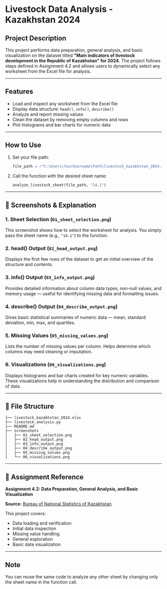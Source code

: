 # Livestock Data Analysis - Kazakhstan 2024

##  Project Description
This project performs data preparation, general analysis, and basic visualization on the dataset titled **"Main indicators of livestock development in the Republic of Kazakhstan" for 2024**. The project follows steps defined in Assignment 4.2 and allows users to dynamically select any worksheet from the Excel file for analysis.

---

##  Features
- Load and inspect any worksheet from the Excel file
- Display data structure: `head()`, `info()`, `describe()`
- Analyze and report missing values
- Clean the dataset by removing empty columns and rows
- Plot histograms and bar charts for numeric data

---

##  How to Use
1. Set your file path:
   ```python
   file_path = r"C:\Users\YourUsername\Path\livestock_kazakhstan_2024.xlsx"
   ```
2. Call the function with the desired sheet name:
   ```python
   analyze_livestock_sheet(file_path, "14.1")
   ```
   
---

## 📸 Screenshots & Explanation

### 1. Sheet Selection (`01_sheet_selection.png`)
This screenshot shows how to select the worksheet for analysis. You simply pass the sheet name (e.g., `"14.1"`) to the function.

### 2. head() Output (`02_head_output.png`)
Displays the first few rows of the dataset to get an initial overview of the structure and contents.

### 3. info() Output (`03_info_output.png`)
Provides detailed information about column data types, non-null values, and memory usage — useful for identifying missing data and formatting issues.

### 4. describe() Output (`04_describe_output.png`)
Gives basic statistical summaries of numeric data — mean, standard deviation, min, max, and quartiles.

### 5. Missing Values (`05_missing_values.png`)
Lists the number of missing values per column. Helps determine which columns may need cleaning or imputation.

### 6. Visualizations (`06_visualizations.png`)
Displays histograms and bar charts created for key numeric variables. These visualizations help in understanding the distribution and comparison of data.

---

## 📁 File Structure
```
├── livestock_kazakhstan_2024.xlsx
├── livestock_analysis.py
├── README.md
├── screenshots
│   ├── 01_sheet_selection.png
│   ├── 02_head_output.png
│   ├── 03_info_output.png
│   ├── 04_describe_output.png
│   ├── 05_missing_values.png
│   └── 06_visualizations.png
```

---

## 📖 Assignment Reference
**Assignment 4.2: Data Preparation, General Analysis, and Basic Visualization**

**Source:** [Bureau of National Statistics of Kazakhstan](https://stat.gov.kz/ru/industries/business-statistics/stat-forrest-village-hunt-fish/spreadsheets/?year=&name=18612&period=&type=)

This project covers:
- Data loading and verification
- Initial data inspection
- Missing value handling
- General exploration
- Basic data visualization

---

##  Note
You can reuse the same code to analyze any other sheet by changing only the sheet name in the function call.

